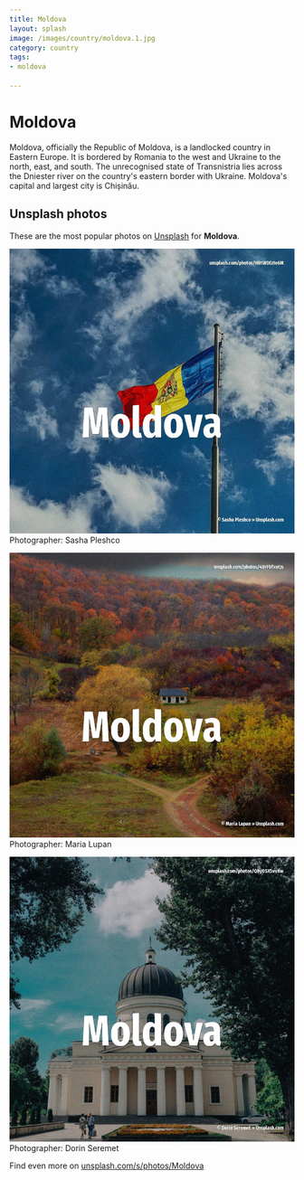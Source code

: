 ```yaml
---
title: Moldova
layout: splash
image: /images/country/moldova.1.jpg
category: country
tags:
- moldova

---
```

# Moldova

Moldova, officially the Republic of Moldova, is a landlocked country in Eastern Europe. It is bordered by Romania to the west and Ukraine to the north, east, and south. The unrecognised state of Transnistria lies across the Dniester river on the country's eastern  border with Ukraine. Moldova's capital and largest city is Chișinău.  

 
## Unsplash photos
These are the most popular photos on [Unsplash](https://unsplash.com) for **Moldova**.
 
![Moldova](/images/country/moldova.1.jpg)
Photographer:  Sasha Pleshco
 
![Moldova](/images/country/moldova.2.jpg)
Photographer:  Maria Lupan
 
![Moldova](/images/country/moldova.3.jpg)
Photographer:  Dorin Seremet
 
Find even more on [unsplash.com/s/photos/Moldova](https://unsplash.com/s/photos/Moldova)
 
